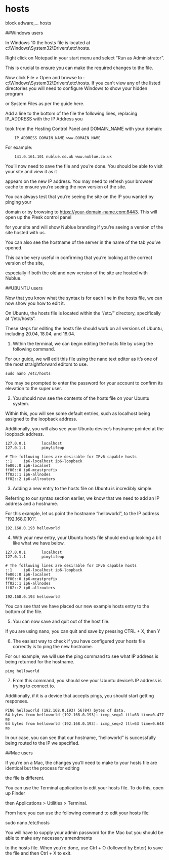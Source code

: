 # hosts
 block adware,... hosts
 
 
##Windows users

In Windows 10 the hosts file is located at c:\Windows\System32\Drivers\etc\hosts.

Right click on Notepad in your start menu and select “Run as Administrator”.

 This is crucial to ensure you can make the required changes to the file.

Now click File > Open and browse to : c:\Windows\System32\Drivers\etc\hosts. 
If you can’t view any of the listed directories you will need to configure Windows to show your hidden program 

or System Files as per the guide here.

Add a line to the bottom of the file the following lines, replacing IP_ADDRESS with the IP Address you 

took from the Hosting Control Panel and DOMAIN_NAME with your domain:

```
	IP_ADDRESS DOMAIN_NAME www.DOMAIN_NAME
```
For example:

```
	141.0.161.101 nublue.co.uk www.nublue.co.uk
```
You’ll now need to save the file and you’re done. You should be able to visit your site and view it as it 

appears on the new IP address. You may need to refresh your browser cache to ensure you’re seeing the new version of the site.

You can always test that you’re seeing the site on the IP you wanted by pinging your 

domain or by browsing to https://your-domain-name.com:8443. This will open up the Plesk control panel

 for your site and will show Nublue branding if you’re seeing a version of the site hosted with us.

 You can also see the hostname of the server in the name of the tab you’ve opened.

 This can be very useful in confirming that you’re looking at the correct version of the site, 
 
 especially if both the old and new version of the site are hosted with Nublue.
 
 ##UBUNTU users
 
 Now that you know what the syntax is for each line in the hosts file, we can now show you how to edit it.

On Ubuntu, the hosts file is located within the “/etc/” directory, specifically at “/etc/hosts“.

These steps for editing the hosts file should work on all versions of Ubuntu, including 20.04, 18.04, and 16.04.

1. Within the terminal, we can begin editing the hosts file by using the following command.

For our guide, we will edit this file using the nano text editor as it’s one of the most straightforward editors to use.
```
sudo nano /etc/hosts
```

You may be prompted to enter the password for your account to confirm its elevation to the super user.

2. You should now see the contents of the hosts file on your Ubuntu system.

Within this, you will see some default entries, such as localhost being assigned to the loopback address.

Additionally, you will also see your Ubuntu device’s hostname pointed at the loopback address.
```
127.0.0.1       localhost
127.0.1.1       pimylifeup

# The following lines are desirable for IPv6 capable hosts
::1     ip6-localhost ip6-loopback
fe00::0 ip6-localnet
ff00::0 ip6-mcastprefix
ff02::1 ip6-allnodes
ff02::2 ip6-allrouters
```
3. Adding a new entry to the hosts file on Ubuntu is incredibly simple.

Referring to our syntax section earlier, we know that we need to add an IP address and a hostname.

For this example, let us point the hostname “helloworld“, to the IP address “192.168.0.101“.
```
192.168.0.193 helloworld
```

4. With your new entry, your Ubuntu hosts file should end up looking a bit like what we have below.
```
127.0.0.1       localhost
127.0.1.1       pimylifeup

# The following lines are desirable for IPv6 capable hosts
::1     ip6-localhost ip6-loopback
fe00::0 ip6-localnet
ff00::0 ip6-mcastprefix
ff02::1 ip6-allnodes
ff02::2 ip6-allrouters

192.168.0.193 helloworld
```
You can see that we have placed our new example hosts entry to the bottom of the file.

5. You can now save and quit out of the host file.

If you are using nano, you can quit and save by pressing CTRL + X, then Y

6. The easiest way to check if you have configured your hosts file correctly is to ping the new hostname.

For our example, we will use the ping command to see what IP address is being returned for the hostname.
```
ping helloworld
```

7. From this command, you should see your Ubuntu device’s IP address is trying to connect to.

Additionally, if it is a device that accepts pings, you should start getting responses.
```
PING helloworld (192.168.0.193) 56(84) bytes of data.
64 bytes from helloworld (192.168.0.193): icmp_seq=1 ttl=63 time=0.477 ms
64 bytes from helloworld (192.168.0.193): icmp_seq=2 ttl=63 time=0.648 ms
```

In our case, you can see that our hostname, “helloworld” is successfully being routed to the IP we specified.

##Mac users

If you’re on a Mac, the changes you’ll need to make to your hosts file are identical but the process for editing

 the file is different.

You can use the Terminal application to edit your hosts file. To do this, open up Finder 

then Applications > Utilities > Terminal.

From here you can use the following command to edit your hosts file:

sudo nano /etc/hosts

You will have to supply your admin password for the Mac but you should be able to make any necessary amendments

 to the hosts file. When you’re done, use Ctrl + O (followed by Enter) to save the file and then Ctrl + X to exit.